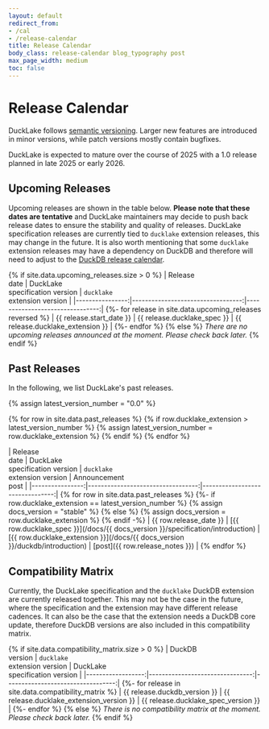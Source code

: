 ```yaml
---
layout: default
redirect_from:
- /cal
- /release-calendar
title: Release Calendar
body_class: release-calendar blog_typography post
max_page_width: medium
toc: false
---
```


<div class="wrap pagetitle">
  <h1>Release Calendar</h1>
</div>

DuckLake follows [semantic versioning](https://semver.org/spec/v2.0.0.html).
Larger new features are introduced in minor versions,
while patch versions mostly contain bugfixes.

DuckLake is expected to mature over the course of 2025 with a 1.0 release planned in late 2025 or early 2026.

## Upcoming Releases

Upcoming releases are shown in the table below. **Please note that these dates are tentative** and DuckLake maintainers may decide to push back release dates to ensure the stability and quality of releases. DuckLake specification releases are currently tied to `ducklake` extension releases, this may change in the future. It is also worth mentioning that some `ducklake` extension releases may have a dependency on DuckDB and therefore will need to adjust to the [DuckDB release calendar](https://duckdb.org/release_calendar).

<!-- markdownlint-disable MD055 MD056 MD058 -->

{% if site.data.upcoming_releases.size > 0 %}
| Release<br>date | DuckLake<br>specification version | `ducklake`<br>extension version |
|----------------:|----------------------------------:|--------------------------------:|
{%- for release in site.data.upcoming_releases reversed %}
| {{ release.start_date }} | {{ release.ducklake_spec }} | {{ release.ducklake_extension }} |
{%- endfor %}
{% else %}
_There are no upcoming releases announced at the moment. Please check back later._
{% endif %}

<!-- markdownlint-enable MD055 MD056 MD058 -->

## Past Releases

In the following, we list DuckLake's past releases.

<!-- markdownlint-disable MD034 MD055 MD056 MD058 -->

{% assign latest_version_number = "0.0" %}

{% for row in site.data.past_releases %}
  {% if row.ducklake_extension > latest_version_number %}
    {% assign latest_version_number = row.ducklake_extension %}
  {% endif %}
{% endfor %}

| Release<br>date | DuckLake<br>specification version | `ducklake`<br>extension version | Announcement<br>post |
|----------------:|----------------------------------:|--------------------------------:|
{% for row in site.data.past_releases %}
  {%- if row.ducklake_extension == latest_version_number %}
    {% assign docs_version = "stable" %}
  {% else %}
    {% assign docs_version = row.ducklake_extension %}
  {% endif -%}
  | {{ row.release_date }} | [{{ row.ducklake_spec }}](/docs/{{ docs_version }}/specification/introduction) | [{{ row.ducklake_extension }}](/docs/{{ docs_version }}/duckdb/introduction) | [post]({{ row.release_notes }}) |
{% endfor %}

<!-- markdownlint-enable MD034 MD055 MD056 MD058 -->

## Compatibility Matrix

Currently, the DuckLake specification and the `ducklake` DuckDB extension are currently released together. This may not be the case in the future, where the specification and the extension may have different release cadences. It can also be the case that the extension needs a DuckDB core update, therefore DuckDB versions are also included in this compatibility matrix.

{% if site.data.compatibility_matrix.size > 0 %}
| DuckDB<br>version | `ducklake`<br>extension version | DuckLake<br>specification version |
|------------------:|--------------------------------:|----------------------------------:|
{%- for release in site.data.compatibility_matrix %}
| {{ release.duckdb_version }} | {{ release.ducklake_extension_version }} | {{ release.ducklake_spec_version }} |
{%- endfor %}
{% else %}
_There is no compatibility matrix at the moment. Please check back later._
{% endif %}
